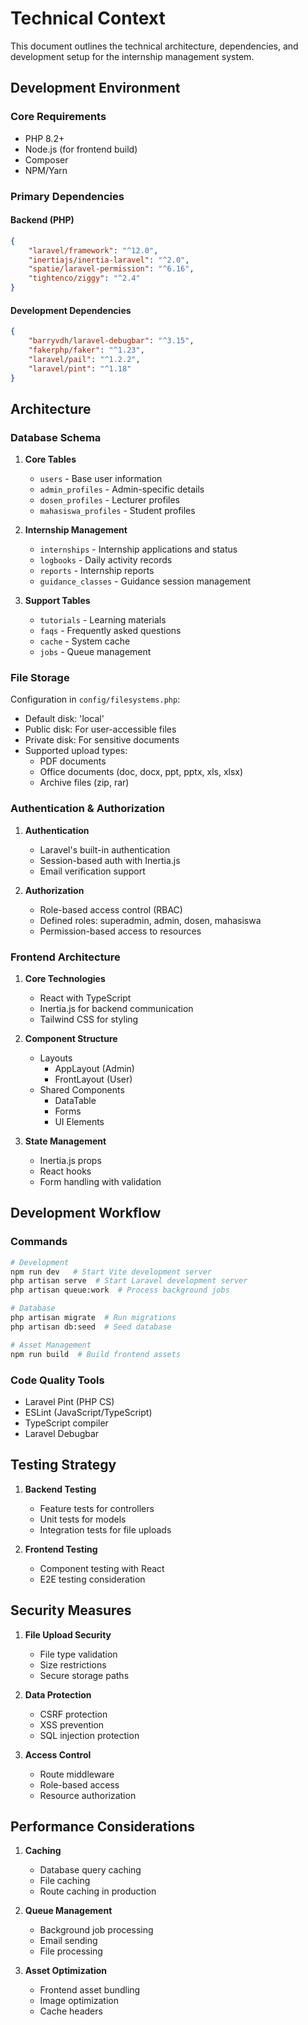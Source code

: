# Technical Context

This document outlines the technical architecture, dependencies, and development setup for the internship management system.

## Development Environment

### Core Requirements

- PHP 8.2+
- Node.js (for frontend build)
- Composer
- NPM/Yarn

### Primary Dependencies

#### Backend (PHP)

```json
{
    "laravel/framework": "^12.0",
    "inertiajs/inertia-laravel": "^2.0",
    "spatie/laravel-permission": "^6.16",
    "tightenco/ziggy": "^2.4"
}
```

#### Development Dependencies

```json
{
    "barryvdh/laravel-debugbar": "^3.15",
    "fakerphp/faker": "^1.23",
    "laravel/pail": "^1.2.2",
    "laravel/pint": "^1.18"
}
```

## Architecture

### Database Schema

1. **Core Tables**

    - `users` - Base user information
    - `admin_profiles` - Admin-specific details
    - `dosen_profiles` - Lecturer profiles
    - `mahasiswa_profiles` - Student profiles

2. **Internship Management**

    - `internships` - Internship applications and status
    - `logbooks` - Daily activity records
    - `reports` - Internship reports
    - `guidance_classes` - Guidance session management

3. **Support Tables**
    - `tutorials` - Learning materials
    - `faqs` - Frequently asked questions
    - `cache` - System cache
    - `jobs` - Queue management

### File Storage

Configuration in `config/filesystems.php`:

- Default disk: 'local'
- Public disk: For user-accessible files
- Private disk: For sensitive documents
- Supported upload types:
    - PDF documents
    - Office documents (doc, docx, ppt, pptx, xls, xlsx)
    - Archive files (zip, rar)

### Authentication & Authorization

1. **Authentication**

    - Laravel's built-in authentication
    - Session-based auth with Inertia.js
    - Email verification support

2. **Authorization**
    - Role-based access control (RBAC)
    - Defined roles: superadmin, admin, dosen, mahasiswa
    - Permission-based access to resources

### Frontend Architecture

1. **Core Technologies**

    - React with TypeScript
    - Inertia.js for backend communication
    - Tailwind CSS for styling

2. **Component Structure**

    - Layouts
        - AppLayout (Admin)
        - FrontLayout (User)
    - Shared Components
        - DataTable
        - Forms
        - UI Elements

3. **State Management**
    - Inertia.js props
    - React hooks
    - Form handling with validation

## Development Workflow

### Commands

```bash
# Development
npm run dev   # Start Vite development server
php artisan serve  # Start Laravel development server
php artisan queue:work  # Process background jobs

# Database
php artisan migrate  # Run migrations
php artisan db:seed  # Seed database

# Asset Management
npm run build  # Build frontend assets
```

### Code Quality Tools

- Laravel Pint (PHP CS)
- ESLint (JavaScript/TypeScript)
- TypeScript compiler
- Laravel Debugbar

## Testing Strategy

1. **Backend Testing**

    - Feature tests for controllers
    - Unit tests for models
    - Integration tests for file uploads

2. **Frontend Testing**
    - Component testing with React
    - E2E testing consideration

## Security Measures

1. **File Upload Security**

    - File type validation
    - Size restrictions
    - Secure storage paths

2. **Data Protection**

    - CSRF protection
    - XSS prevention
    - SQL injection protection

3. **Access Control**
    - Route middleware
    - Role-based access
    - Resource authorization

## Performance Considerations

1. **Caching**

    - Database query caching
    - File caching
    - Route caching in production

2. **Queue Management**

    - Background job processing
    - Email sending
    - File processing

3. **Asset Optimization**
    - Frontend asset bundling
    - Image optimization
    - Cache headers
